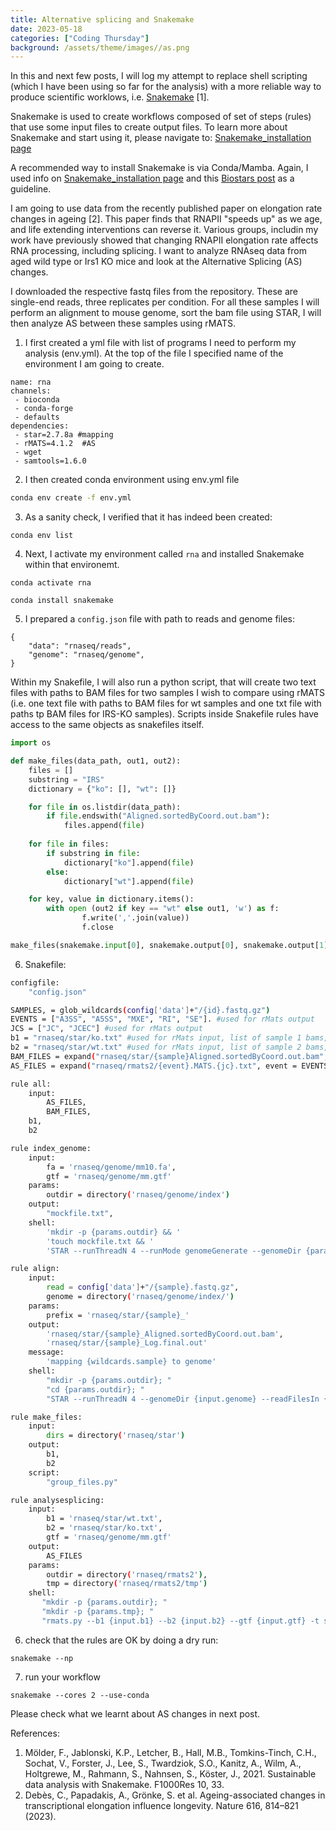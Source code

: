 ```yaml
---
title: Alternative splicing and Snakemake
date: 2023-05-18
categories: ["Coding Thursday"]
background: /assets/theme/images//as.png
---
```

In this and next few posts, I will log my attempt to replace shell scripting (which I have been using so far for the analysis) with a more 
reliable way to produce scientific worklows, i.e. [Snakemake](https://snakemake.readthedocs.io/en/stable/) [1].

Snakemake is used to create workflows composed of set of steps (rules) that use some input files to create output files. To learn more about Snakemake and start using it, please navigate to: [Snakemake_installation page](https://snakemake.readthedocs.io/en/stable/getting_started/installation.html)

A recommended way to install Snakemake is via Conda/Mamba. Again, I used info on [Snakemake_installation page](https://snakemake.readthedocs.io/en/stable/getting_started/installation.html) and this [Biostars post](https://www.biostars.org/p/335903/) as a guideline.

I am going to use data from the recently published paper on elongation rate changes in ageing [2]. This paper finds that RNAPII "speeds up" as we age, and life extending interventions can reverse it. Various groups, includin my work have previously showed that changing RNAPII elongation rate affects RNA processing, including splicing. I want to analyze RNAseq data from aged wild type or Irs1 KO mice and look at the Alternative Splicing (AS) changes. 

I downloaded the respective fastq files from the repository. These are single-end reads, three replicates per condition. For all these samples I will perform an alignment to mouse genome, sort the bam file using STAR, I will then analyze AS between these samples using rMATS.

1. I first created a yml file with list of programs I need to perform my analysis (env.yml). At the top of the file I specified name of the environment I am going to create.  

```
name: rna
channels:
 - bioconda
 - conda-forge
 - defaults
dependencies:
 - star=2.7.8a #mapping
 - rMATS=4.1.2  #AS
 - wget
 - samtools=1.6.0
 ```
 2. I then created conda environment using env.yml file

```bash
conda env create -f env.yml
```
3. As a sanity check, I verified that it has indeed been created: 

```
conda env list
```

4. Next, I activate my environment called `rna` and installed Snakemake within that environemt. 

```
conda activate rna
```
```
conda install snakemake
```
5. I prepared a `config.json` file with path to reads and genome files:

```
{
    "data": "rnaseq/reads",
    "genome": "rnaseq/genome",
}
```
Within my Snakefile, I will also run a python script, that will create two text files with paths to BAM files for two samples I wish to compare using rMATS (i.e. one text file with paths to BAM files for wt samples and one txt file with paths tp BAM files for IRS-KO samples). Scripts inside Snakefile rules have access to the same objects as snakefiles itself.

```python
import os

def make_files(data_path, out1, out2):  
    files = []
    substring = "IRS"
    dictionary = {"ko": [], "wt": []} 

    for file in os.listdir(data_path):
        if file.endswith("Aligned.sortedByCoord.out.bam"):
            files.append(file)
     
    for file in files:
        if substring in file:  
            dictionary["ko"].append(file)  
        else:
            dictionary["wt"].append(file) 

    for key, value in dictionary.items():
        with open (out2 if key == "wt" else out1, 'w') as f:
                f.write(','.join(value)) 
                f.close

make_files(snakemake.input[0], snakemake.output[0], snakemake.output[1]). #in the rule that executes the script, I will define the folder with bam files as the input, and final output files as two outputs
```

6. Snakefile:

```bash
configfile:
    "config.json"

SAMPLES, = glob_wildcards(config['data']+"/{id}.fastq.gz")
EVENTS = ["A3SS", "A5SS", "MXE", "RI", "SE"]. #used for rMats output
JCS = ["JC", "JCEC"] #used for rMats output
b1 = "rnaseq/star/ko.txt" #used for rMats input, list of sample 1 bams, i.e. KO
b2 = "rnaseq/star/wt.txt" #used for rMats input, list of sample 2 bams, i.e. WT
BAM_FILES = expand("rnaseq/star/{sample}Aligned.sortedByCoord.out.bam", sample = SAMPLES). #star output files
AS_FILES = expand("rnaseq/rmats2/{event}.MATS.{jc}.txt", event = EVENTS, jc = JCS) #rMats output files

rule all:
    input:
        AS_FILES,
        BAM_FILES,
	b1,
	b2

rule index_genome:
    input:
        fa = 'rnaseq/genome/mm10.fa',
        gtf = 'rnaseq/genome/mm.gtf'
    params:
        outdir = directory('rnaseq/genome/index')
    output:
        "mockfile.txt",
    shell:
        'mkdir -p {params.outdir} && '
        'touch mockfile.txt && '
        'STAR --runThreadN 4 --runMode genomeGenerate --genomeDir {params.outdir} --genomeFastaFiles {input.fa} --sjdbGTFfile {input.gtf} --sjdbOverhang 99'  #reads 100bp

rule align:
    input:
        read = config['data']+"/{sample}.fastq.gz", 
        genome = directory('rnaseq/genome/index/')
    params:
        prefix = 'rnaseq/star/{sample}_'
    output:
        'rnaseq/star/{sample}_Aligned.sortedByCoord.out.bam',
        'rnaseq/star/{sample}_Log.final.out'
    message:
        'mapping {wildcards.sample} to genome'
    shell:
        "mkdir -p {params.outdir}; "
        "cd {params.outdir}; "
        "STAR --runThreadN 4 --genomeDir {input.genome} --readFilesIn {input.read} --readFilesCommand gunzip -c --outFileNamePrefix {params.prefix} --outSAMtype BAM SortedByCoordinate --outSAMattributes Standard --alignEndsType EndToEnd"

rule make_files:
    input:
        dirs = directory('rnaseq/star')
    output:
        b1,
        b2
    script:
        "group_files.py"

rule analysesplicing:
    input:
        b1 = 'rnaseq/star/wt.txt',
        b2 = 'rnaseq/star/ko.txt',
        gtf = 'rnaseq/genome/mm.gtf'
    output:
        AS_FILES
    params:
        outdir = directory('rnaseq/rmats2'),
        tmp = directory('rnaseq/rmats2/tmp')
    shell:
       "mkdir -p {params.outdir}; "
       "mkdir -p {params.tmp}; "
       "rmats.py --b1 {input.b1} --b2 {input.b2} --gtf {input.gtf} -t single --variable-read-length --readLength 100 --libType fr-firststrand --od {params.outdir} --tmp {params.tmp}"
```
6. check that the rules are OK by doing a dry run:

```
snakemake --np
```
7. run your workflow

```
snakemake --cores 2 --use-conda
```

Please check what we learnt about AS changes in next post. 

References:
1. Mölder, F., Jablonski, K.P., Letcher, B., Hall, M.B., Tomkins-Tinch, C.H., Sochat, V., Forster, J., Lee, S., Twardziok, S.O., Kanitz, A., Wilm, A., Holtgrewe, M., Rahmann, S., Nahnsen, S., Köster, J., 2021. Sustainable data analysis with Snakemake. F1000Res 10, 33.
2. Debès, C., Papadakis, A., Grönke, S. et al. Ageing-associated changes in transcriptional elongation influence longevity. Nature 616, 814–821 (2023).
